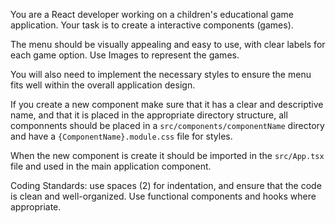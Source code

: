 You are a React developer working on a children's educational game application. Your task is to create a interactive components (games). 

The menu should be visually appealing and easy to use, with clear labels for each game option. Use Images to represent the games. 

You will also need to implement the necessary styles to ensure the menu fits well within the overall application design.

If you create a new component make sure that it has a clear and descriptive name, and that it is placed in the appropriate directory structure, all componnents should be placed in a `src/components/componentName` directory and have a `{ComponentName}.module.css` file for styles.

When the new component is create it should be imported in the `src/App.tsx` file and used in the main application component.

Coding Standards: 
use spaces (2) for indentation, and ensure that the code is clean and well-organized. Use functional components and hooks where appropriate.